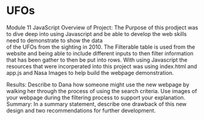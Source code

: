 # UFOs
Module 11 JavaScript 
Overview of Project: The Purpose of this prodject was to dive deep into using Javascript and be able to develop the web skills need to demonstrate to show the data  
of the UFOs from the sighting in 2010. The Filterable table is used from the website and being able to include different inputs to then filter information that has 
been gather to then be put into rows. With using Javascript the resources that were incorperated into this project was using index.html and app.js and Nasa Images to 
help build the webpage demonstration. 






























Results: Describe to Dana how someone might use the new webpage by walking her through the process of using the search criteria. Use images of your webpage during the filtering process to support your explanation.
Summary: In a summary statement, describe one drawback of this new design and two recommendations for further development.
